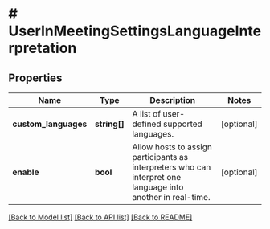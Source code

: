 # # UserInMeetingSettingsLanguageInterpretation

## Properties

Name | Type | Description | Notes
------------ | ------------- | ------------- | -------------
**custom_languages** | **string[]** | A list of user-defined supported languages. | [optional]
**enable** | **bool** | Allow hosts to assign participants as interpreters who can interpret one language into another in real-time. | [optional]

[[Back to Model list]](../../README.md#models) [[Back to API list]](../../README.md#endpoints) [[Back to README]](../../README.md)

